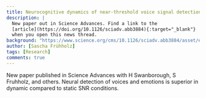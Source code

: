 ```yaml
---
title: Neurocognitive dynamics of near-threshold voice signal detection and affective voice evaluation New paper out in Science Advances
description: |
  New paper out in Science Advances. Find a link to the
  [article](https://doi.org/10.1126/sciadv.abb3884){:target="_blank"}
  when you open this news thread.
background: "https://www.science.org/cms/10.1126/sciadv.abb3884/asset/eaa36e09-7250-460b-bcac-64757c2e71dc/assets/graphic/abb3884-f2.jpeg"
author: [Sascha Frühholz]
tags: [Research]
comments: true
---
```


New paper published in Science Advances with H Swanborough, S Fruhholz, and others.
Neural detection of voices and emotions is superior in dynamic compared to static SNR conditions.
